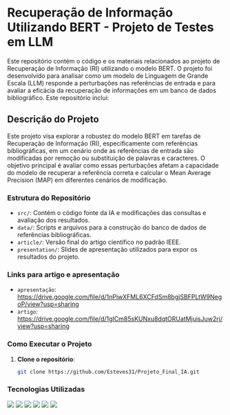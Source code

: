 # Recuperação de Informação Utilizando BERT - Projeto de Testes em LLM

Este repositório contém o código e os materiais relacionados ao projeto de Recuperação de Informação (RI) utilizando o modelo BERT. O projeto foi desenvolvido para analisar como um modelo de Linguagem de Grande Escala (LLM) responde a perturbações nas referências de entrada e para avaliar a eficácia da recuperação de informações em um banco de dados bibliográfico. Este repositório inclui:

## Descrição do Projeto

Este projeto visa explorar a robustez do modelo BERT em tarefas de Recuperação de Informação (RI), 
especificamente com referências bibliográficas, em um cenário onde as referências de entrada são modificadas por remoção ou substituição 
de palavras e caracteres. O objetivo principal é avaliar como essas perturbações afetam a capacidade do modelo 
de recuperar a referência correta e calcular o Mean Average Precision (MAP) em diferentes cenários de modificação.

### Estrutura do Repositório

- `src/`: Contém o código fonte da IA e modificações das consultas e avaliação dos resultados.
- `data/`: Scripts e arquivos para a construção do banco de dados de referências bibliográficas.
- `article/`: Versão final do artigo científico no padrão IEEE.
- `presentation/`: Slides de apresentação utilizados para expor os resultados do projeto.

### Links para artigo e apresentação
- `apresentação`: https://drive.google.com/file/d/1nPiwXFML6XCFdSm8bgjSBFPLtW9NegoP/view?usp=sharing
- `artigo`:  https://drive.google.com/file/d/1gICm85sKUNxu8dqtORUatMjuisJuw2rj/view?usp=sharing

### Como Executar o Projeto

1. **Clone o repositório**:
   ```bash
   git clone https://github.com/Esteves31/Projeto_Final_IA.git
   
### Tecnologias Utilizadas

<a href="https://skillicons.dev"><img src="https://skillicons.dev/icons?i=python" /></a>
<a href="https://skillicons.dev"><img src="https://skillicons.dev/icons?i=pytorch" /></a>
<a href="https://skillicons.dev"><img src="https://skillicons.dev/icons?i=sklearn" /></a>
<a href="https://skillicons.dev"><img src="https://skillicons.dev/icons?i=selenium" /></a>
<a href="https://skillicons.dev"><img src="https://skillicons.dev/icons?i=git" /></a>
<a href="https://skillicons.dev"><img src="https://skillicons.dev/icons?i=github" /></a>
